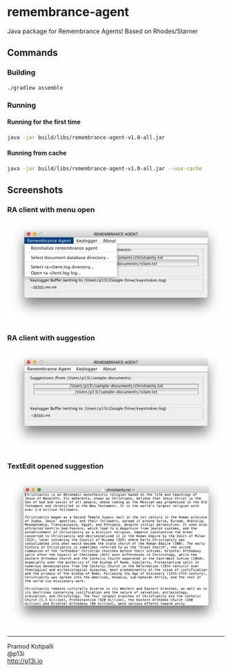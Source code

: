 # remembrance-agent
Java package for Remembrance Agents! Based on Rhodes/Starner

## Commands

### Building

```bash
./gradlew assemble
```

### Running

#### Running for the first time

```bash
java -jar build/libs/remembrance-agent-v1.0-all.jar
```

#### Running from cache

```bash
java -jar build/libs/remembrance-agent-v1.0-all.jar --use-cache
```

## Screenshots

### RA client with menu open

![](./docs/img/ra-client-menu-open.png)

### RA client with suggestion

![](./docs/img/ra-client-with-suggestion.png)

### TextEdit opened suggestion

![](./docs/img/textedit-opened-suggestion.png)

---

Pramod Kotipalli  
@p13i  
http://p13i.io